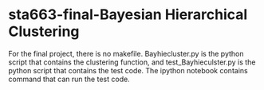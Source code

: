 # sta663-final-Bayesian Hierarchical Clustering
For the final project, there is no makefile. Bayhiecluster.py is the python script that contains the clustering function, and test_Bayhieculster.py is the python script that contains the test code. The ipython notebook contains command that can run the test code. 
